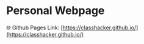 # Personal Webpage

🌐 Github Pages Link: [https://classhacker.github.io/](https://classhacker.github.io/)
